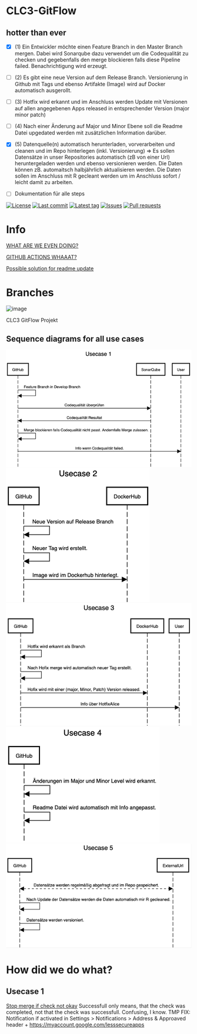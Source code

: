 # CLC3-GitFlow

## hotter than ever

 - [x] (1) Ein Entwickler möchte einen Feature Branch in den Master Branch mergen. Dabei wird Sonarqube dazu verwendet um die Codequalität zu checken und gegebenfalls den merge blockieren falls diese Pipeline failed. Benachrichtigung wird erzeugt.
  - [ ] (2) Es gibt eine neue Version auf dem Release Branch. Versionierung in Github mit Tags und ebenso Artifakte (Image) wird auf Docker automatisch ausgerollt.
  - [ ] (3) Hotfix wird erkannt und im Anschluss werden Update mit Versionen auf allen angegebenen Apps released in entsprechender Version (major minor patch)
  - [ ] (4) Nach einer Änderung auf Major und Minor Ebene soll die Readme Datei upgedated werden mit zusätzlichen Information darüber. 
  - [x] (5) Datenquelle(n) automatisch herunterladen, vorverarbeiten und cleanen und im Repo hinterlegen (inkl. Versionierung) => Es sollen Datensätze in unser Repositories automatisch (zB von einer Url) heruntergeladen werden und ebenso versionieren werden. Die Daten können zB. automaitsch halbjährlich aktualisieren werden. Die Daten sollen im Anschluss mit R gecleant werden um im Anschluss sofort / leicht damit zu arbeiten.
- [ ] Dokumentation für alle steps


[![License](https://img.shields.io/github/license/CLC3-GitFlow/CLC3-GitFlow.svg?style=flat-square)](LICENSE)
[![Last commit](https://img.shields.io/github/last-commit/CLC3-GitFlow/CLC3-GitFlow.svg?style=flat-square)](https://github.com/CLC3-GitFlow/CLC3-GitFlow/commits)
[![Latest tag](https://img.shields.io/github/tag/CLC3-GitFlow/CLC3-GitFlow.svg?style=flat-square)](https://github.com/CLC3-GitFlow/CLC3-GitFlow/releases)
[![Issues](https://img.shields.io/github/issues/CLC3-GitFlow/CLC3-GitFlow.svg?style=flat-square)](https://github.com/CLC3-GitFlow/CLC3-GitFlow/issues)
[![Pull requests](https://img.shields.io/github/issues-pr/CLC3-GitFlow/CLC3-GitFlow.svg?style=flat-square)](https://github.com/CLC3-GitFlow/CLC3-GitFlow/pulls)

# Info

[WHAT ARE WE EVEN DOING?](https://docs.google.com/spreadsheets/d/1TND9vrQhHt1GK2RZ2cM7CNtNGox4a7Rkn2qamFMTSvg/edit#gid=0)

[GITHUB ACTIONS WHAAAT?](https://docs.github.com/en/actions/learn-github-actions)

[Possible solution for readme update](https://github.community/t/possible-to-commit-files-after-workflow-runs/17824)

# Branches

![image](https://user-images.githubusercontent.com/68330032/145993696-b4797f1a-3d4f-470d-afe6-9f5fecbfe24c.png)


CLC3 GitFlow Projekt


## Sequence diagrams for all use cases

![Usecase1](Usecases/Usecase1.png)
![Usecase2](Usecases/Usecase2.png)
![Usecase3](Usecases/Usecase3.png)
![Usecase4](Usecases/Usecase4.png)
![Usecase5](Usecases/Usecase5.png)

# How did we do what?

## Usecase 1
[Stop merge if check not okay](https://stackoverflow.com/questions/58654530/how-to-auto-reject-a-pull-request-if-tests-are-failing-github-actions)
Successfull only means, that the check was completed, not that the check was successfull. Confusing, I know.
TMP FIX: Notification if activated in Settings > Notifications > Address & Approaved header + https://myaccount.google.com/lesssecureapps
